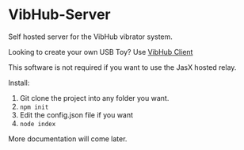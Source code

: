 # VibHub-Server
Self hosted server for the VibHub vibrator system.

Looking to create your own USB Toy? Use [VibHub Client](https://github.com/JasXSL/VibHub-Client)

This software is not required if you want to use the JasX hosted relay.

Install:

1. Git clone the project into any folder you want.
2. `npm init`
3. Edit the config.json file if you want
4. `node index`

More documentation will come later.
